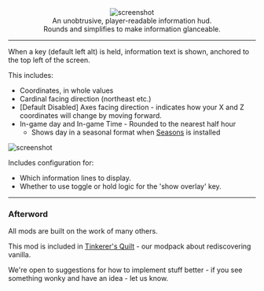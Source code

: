 <center><img alt="screenshot" src="https://cdn.modrinth.com/data/483PZAuC/images/eb49516d01f602d651929bc17abdb88496c208d8.png" /></center>

<center>An unobtrusive, player-readable information hud.</center>
<center>Rounds and simplifies to make information glanceable.</center>

---

When a key (default left alt) is held, information text is shown, anchored to the top left of the screen.

This includes:

 - Coordinates, in whole values
 - Cardinal facing direction (northeast etc.)
 - [Default Disabled] Axes facing direction - indicates how your X and Z coordinates will change by moving forward.
 - In-game day and In-game Time - Rounded to the nearest half hour
   - Shows day in a seasonal format when [Seasons](https://modrinth.com/mod/fabric-seasons) is installed

![screenshot](https://github.com/sisby-folk/picohud/assets/55819817/65566ddd-03a5-465b-a03a-f69b965ed609)

Includes configuration for:
 - Which information lines to display.
 - Whether to use toggle or hold logic for the 'show overlay' key.

---

### Afterword

All mods are built on the work of many others.

This mod is included in [Tinkerer's Quilt](https://modrinth.com/modpack/tinkerers-quilt) - our modpack about rediscovering vanilla.

We're open to suggestions for how to implement stuff better - if you see something wonky and have an idea - let us know.
